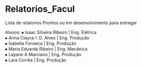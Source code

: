 # Relatorios_Facul
Lista de relatorios Prontos ou em desenvolvimento para entregar 

Alunos:
⦁ Isaac Silveira Ribeiro  | Eng. Elétrica         
⦁ Anna Clayce I. D. Alves | Eng. Produção       
⦁ Isabella Fonseca        | Eng. Produção        
⦁ Maria Eduarda Ribeiro   | Eng. Mecânica          
⦁ Layane A Marciano       | Eng. Produção         
⦁ Lara Corrêa             | Eng. Produção       
